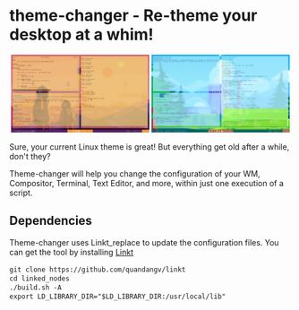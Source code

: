 # theme-changer - Re-theme your desktop at a whim!
<p align="center">
  <img src="previews/mars-theme.png" width="49%" alt="Themes using yuzubar">
  <img src="previews/nuclear-theme.png" width="49%" alt="Themes using yuzubar">
</p>

Sure, your current Linux theme is great! But everything get old after a while, don't they?

Theme-changer will help you change the configuration of your WM, Compositor, Terminal, Text Editor, and more, within just one execution of a script.

## Dependencies
Theme-changer uses Linkt_replace to update the configuration files. You can get the tool by installing [Linkt](https://github.com/quandangv/linkt/)
```
git clone https://github.com/quandangv/linkt
cd linked_nodes
./build.sh -A
export LD_LIBRARY_DIR="$LD_LIBRARY_DIR:/usr/local/lib"
```
